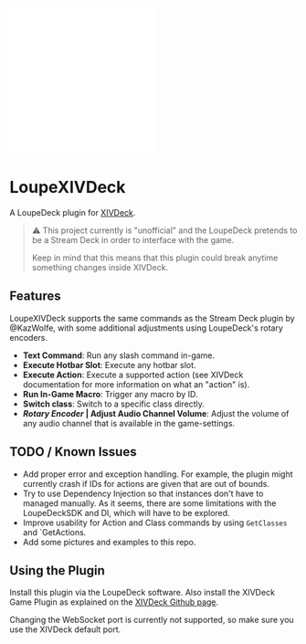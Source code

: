 ![LoupeFFXIVDeckIcon](LoupeXIVDeck/Assets/icon_256.png)

# LoupeXIVDeck

A LoupeDeck plugin for [XIVDeck](https://github.com/KazWolfe/XIVDeck/blob/main/README.md).

> ⚠️ This project currently is "unofficial" and the LoupeDeck pretends to be a Stream Deck in order to interface with the game.
> 
> Keep in mind that this means that this plugin could break anytime something changes inside XIVDeck.

## Features

LoupeXIVDeck supports the same commands as the Stream Deck plugin by @KazWolfe, with some additional adjustments using LoupeDeck's rotary encoders.

* __Text Command__: Run any slash command in-game. 
* __Execute Hotbar Slot__: Execute any hotbar slot.
* __Execute Action__: Execute a supported action (see XIVDeck documentation for more information on what an "action" is).
* __Run In-Game Macro__: Trigger any macro by ID.
* __Switch class__: Switch to a specific class directly.
* __*Rotary Encoder* | Adjust Audio Channel Volume__: Adjust the volume of any audio channel that is available in the game-settings.

## TODO / Known Issues

* Add proper error and exception handling. For example, the plugin might currently crash if IDs for actions are given that are out of bounds.
* Try to use Dependency Injection so that instances don't have to managed manually. As it seems, there are some limitations with the LoupeDeckSDK and DI, which will have to be explored.
* Improve usability for Action and Class commands by using `GetClasses` and `GetActions.
* Add some pictures and examples to this repo.

## Using the Plugin

Install this plugin via the LoupeDeck software. Also install the XIVDeck Game Plugin as explained on the [XIVDeck Github page](https://github.com/KazWolfe/XIVDeck/blob/main/README.md#installing-the-plugin).

Changing the WebSocket port is currently not supported, so make sure you use the XIVDeck default port. 

